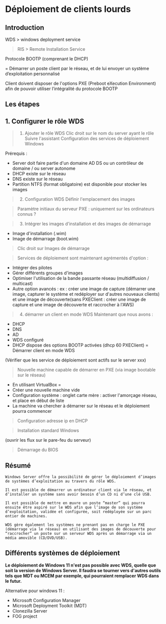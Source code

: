 # Déploiement de clients lourds

## Introduction 

WDS > windows deployment service 
> RIS > Remote Installation Service 

Protocole BOOTP (comprenant le DHCP) 

= Démarrer un poste client par le réseau, et de lui envoyer un système d’exploitation personnalisé

Client doivent disposer de l'options PXE (Preboot eXecution Environment) afin de pouvoir utiliser l’intégralité du protocole BOOTP

## Les étapes 

## 1. Configurer le rôle WDS
> 1. Ajouter le rôle WDS
> Clic droit sur le nom du server ayant le rôle
> Suivre l'assistant Configuration des services de  déploiement Windows 

Prérequis : 
- Server doit faire partie d'un domaine AD DS ou un contrôleur de domaine / ou server autonome 
- DHCP existe sur le réseau
- DNS existe sur le réseau
- Partition NTFS (format obligatoire) est disponible pour stocker les images

> 2. Configuration WDS
> Définir l'emplacement des images

> Paramètre initiaux du serveur PXE : uniquement sur les ordinateurs connus ? 

> 3. Intégrer les images d'installation et des images de démarrage
 * Image d'installation (.wim)
 * Image de démarrage (boot.wim)

> Clic droit sur Images de démarrage

> Services de déploiement sont maintenant agrémentés d'option : 
- Intégrer des pilotes 
- Gérer différents groupes d'images
- Optimiser l'utilisation de la bande passante réseau (multidiffusion / multicast)
- Autre option avancés : ex  : créer une image de capture (démarrer une image, capturer le système et redéployer sur d'autres nouveaux clients)  et une image de découverte(sans PXEClient : créer une image de capture et une image de découverte et raccrocher à l'AWS)

> 4. démarrer un client en mode WDS
Maintenant que nous avons : 
* DHCP
* DNS
* AD
* WDS configuré
* DHCP dispose des options BOOTP activées (dhcp 60 PXEClient)
= Démarrer client en mode WDS

(Vérifier que les service de déploiement sont actifs sur le server xxx)

> Nouvelle machine capable de démarrer en PXE (via image bootable sur le réseau)
* En utilisant VirtualBox
= 
* Créer une nouvelle machine vide
* Configuration système : onglet carte mère : activer l'amorçage réseau, et place en début de liste
* La machine va chercher à démarrer sur le réseau et le déploiement pourra commencer

> Configuration adresse ip en DHCP 

> Installation standard Windows

(ouvrir les flux sur le pare-feu du serveur)

> Démarrage du BIOS

## Résumé 

    Windows Server offre la possibilité de gérer le déploiement d’images de systèmes d’exploitation au travers du rôle WDS.

    Il est possible de démarrer un ordinateur client via le réseau, et d’installer un système sans avoir besoin d’un CD ni d’une clé USB.

    Il est possible de mettre en œuvre un poste “master” qui pourra ensuite être aspiré sur le WDS afin que l’image de son système d’exploitation, validée et configurée, soit redéployée sur un parc entier de machines.

    WDS gère également les systèmes ne prenant pas en charge le PXE (démarrage via le réseau) en utilisant des images de découverte pour “raccrocher” un poste sur un serveur WDS après un démarrage via un média amovible (CD/DVD/USB). 




## Différents systèmes de déploiement 

**Le déploiement de Windows 11 n'est pas possible avec WDS, quelle que soit la version de Windows Server. Il faudra se tourner vers d'autres outils tels que MDT ou MCEM par exemple, qui pourraient remplacer WDS dans le futur.**

Alternative pour windows 11 : 

* Microsoft Configuration Manager 
* Microsoft Deployment Toolkit (MDT)
* Clonezilla Server
* FOG project  



